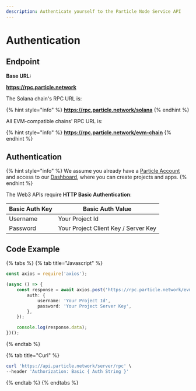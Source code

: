 ```yaml
---
description: Authenticate yourself to the Particle Node Service API
---
```


# Authentication

## Endpoint

**Base URL:**

&#x20;   **https://rpc.particle.network**

The Solana chain's RPC URL is:

{% hint style="info" %}
&#x20;**https://rpc.particle.network/solana**
{% endhint %}

All EVM-compatible chains' RPC URL is:

{% hint style="info" %}
**https://rpc.particle.network/evm-chain**
{% endhint %}

## Authentication

{% hint style="info" %}
We assume you already have a [Particle Account](https://dashboard.particle.network/#/login) and access to our [Dashboard](https://dashboard.particle.network/#/login), where you can create projects and apps.
{% endhint %}

The Web3 APIs require **HTTP Basic Authentication**:

| Basic Auth Key | Basic Auth Value                     |
| -------------- | ------------------------------------ |
| Username       | Your Project Id                      |
| Password       | Your Project Client Key / Server Key |

## Code Example

{% tabs %}
{% tab title="Javascript" %}
```typescript
const axios = require('axios');

(async () => {
    const response = await axios.post('https://rpc.particle.network/evm-chain?chainId=1', {
        auth: {
            username: 'Your Project Id',
            password: 'Your Project Server Key',
        },
    });

    console.log(response.data);
})();
```
{% endtab %}

{% tab title="Curl" %}
```powershell
curl 'https://api.particle.network/server/rpc' \
--header 'Authorization: Basic { Auth String }'
```
{% endtab %}
{% endtabs %}
